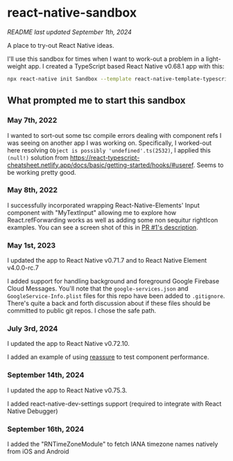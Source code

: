 # react-native-sandbox

_README last updated September 1th, 2024_

A place to try-out React Native ideas.

I'll use this sandbox for times when I want to work-out a problem in a light-weight app. I created a TypeScript based React Native v0.68.1 app with this:

```bash
npx react-native init Sandbox --template react-native-template-typescript
```

## What prompted me to start this sandbox

### May 7th, 2022

I wanted to sort-out some tsc compile errors dealing with component refs I was seeing on another app I was working on. Specifically, I worked-out here resolving `Object is possibly 'undefined'.ts(2532)`, I applied this `(null!)` solution from https://react-typescript-cheatsheet.netlify.app/docs/basic/getting-started/hooks/#useref. Seems to be working pretty good.

### May 8th, 2022

I successfully incorporated wrapping React-Native-Elements' Input component with "MyTextInput" allowing me to explore how React.refForwarding works as well as adding some non sequitur rightIcon examples. You can see a screen shot of this in [PR #1's description](https://github.com/jkoutavas/react-native-sandbox/pull/1).

### May 1st, 2023

I updated the app to React Native v0.71.7 and to React Native Element v4.0.0-rc.7

I added support for handling background and foreground Google Firebase Cloud Messages. You'll note that the `google-services.json` and `GoogleService-Info.plist` files for this repo have been added to `.gitignore`. There's quite a back and forth discussion about if these files should be committed to public git repos. I chose the safe path.

### July 3rd, 2024

I updated the app to React Native v0.72.10.

I added an example of using [reassure](https://github.com/callstack/reassure) to test component performance.

### September 14th, 2024

I updated the app to React Native v0.75.3.

I added react-native-dev-settings support (required to integrate with React Native Debugger)

### September 16th, 2024

I added the "RNTimeZoneModule" to fetch IANA timezone names natively from iOS and Android

